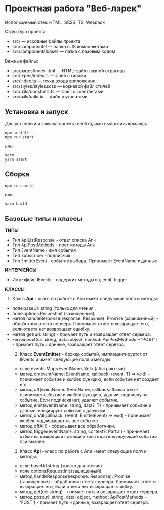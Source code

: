 # Проектная работа "Веб-ларек"

Используемый стек: HTML, SCSS, TS, Webpack

Структура проекта:
- src/ — исходные файлы проекта
- src/components/ — папка с JS компонентами
- src/components/base/ — папка с базовым кодом

Важные файлы:
- src/pages/index.html — HTML-файл главной страницы
- src/types/index.ts — файл с типами
- src/index.ts — точка входа приложения
- src/styles/styles.scss — корневой файл стилей
- src/utils/constants.ts — файл с константами
- src/utils/utils.ts — файл с утилитами

## Установка и запуск
Для установки и запуска проекта необходимо выполнить команды

```
npm install
npm run start
```

или

```
yarn
yarn start
```
## Сборка

```
npm run build
```

или

```
yarn build
```
## Базовые типы и классы

**ТИПЫ**

- Тип ApiListResponse<Type> - ответ списка Апи
- Тип ApiPostMethods - пост методы Апи
- Тип EventName - имя события
- Тип Subscriber - подписчик
- Тип EmitterEvent - событие выбора. Принимает EventName и данные 

**ИНТЕРФЕЙСЫ**

- Интерфейс IEvents - содержит методы on, emit, trigger

**КЛАССЫ**

1. Класс **Api** - класс по работе с Апи имеет следующие поля и методы:
- поле baseUrl:string (только для чтения).
- поле options:RequestInit (зашищенный).
- метод handleResponse(response: Response): Promise<object> (зашищенный) - обработчик ответа сервера. Принимает ответ и возвращает его, если ответа нет возвращает ошибку.
- метод get(uri: string) - примает путь и возвращает ответ сервера.
- метод post(uri: string, data: object, method: ApiPostMethods = 'POST') - примает путь и данные, возвращает ответ сервера.

2. Класс **EventEmitter** - брокер событий, имплементируется от IEvents и имеет следующие поля и методы:
- поле events: Map<EventName, Set<Subscriber>> (абстрактный).
- метод on<T extends object>(eventName: EventName, callback: (event: T) => void) - принимает событие и колбек функцию, если событие нет создает его.
- метод off(eventName: EventName, callback: Subscriber) -  принимает событие и колбек функцию, удаляет подписку на событие. Если подписки нет, удаляет событие.
- метод emit<T extends object>(eventName: string, data?: T) - принимает событие и данные, инициирует событие с данными.
- метод onAll(callback: (event: EmitterEvent) => void) - принимает колбек, подписывает на все событие.
- метод offAll() - сбрасывает все обработчики.
- метод trigger<T extends object>(eventName: string, context?: Partial<T>) - принимает событие, возвращает функцию триггера генерирующий событие при вызове.

3. Класс **Api** - класс по работе с Апи имеет следующие поля и методы:
- поле baseUrl:string (только для чтения).
- поле options:RequestInit (зашищенный).
- метод handleResponse(response: Response): Promise<object> (зашищенный) - обработчик ответа сервера. Принимает ответ и возвращает его, если ответа нет возвращает ошибку.
- метод get(uri: string) - примает путь и возвращает ответ сервера.
- метод post(uri: string, data: object, method: ApiPostMethods = 'POST') - примает путь и данные, возвращает ответ сервера.


